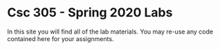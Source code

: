 # Csc 305 - Spring 2020 Labs

In this site you will find all of the lab materials. You may re-use any code
contained here for your assignments.
